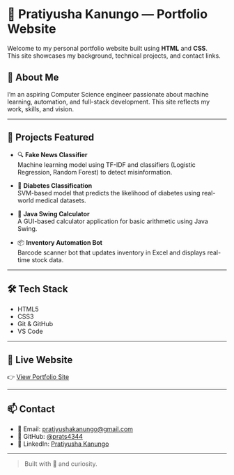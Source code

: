 # 💼 Pratiyusha Kanungo — Portfolio Website

Welcome to my personal portfolio website built using **HTML** and **CSS**.  
This site showcases my background, technical projects, and contact links.

## 🌟 About Me
I’m an aspiring Computer Science engineer passionate about machine learning, automation, and full-stack development. This site reflects my work, skills, and vision.

---

## 📌 Projects Featured

- 🔍 **Fake News Classifier**  
  Machine learning model using TF-IDF and classifiers (Logistic Regression, Random Forest) to detect misinformation.

- 💉 **Diabetes Classification**  
  SVM-based model that predicts the likelihood of diabetes using real-world medical datasets.

- 🧮 **Java Swing Calculator**  
  A GUI-based calculator application for basic arithmetic using Java Swing.

- 📦 **Inventory Automation Bot**  
  Barcode scanner bot that updates inventory in Excel and displays real-time stock data.

---

## 🛠 Tech Stack

- HTML5  
- CSS3  
- Git & GitHub  
- VS Code

---

## 🔗 Live Website

👉 [View Portfolio Site](https://prats4344.github.io/portfolio/)

---

## 📫 Contact

- 📧 Email: [pratiyushakanungo@gmail.com](mailto:pratiyushakanungo@gmail.com)  
- 🐙 GitHub: [@prats4344](https://github.com/prats4344)  
- 💼 LinkedIn: [Pratiyusha Kanungo](https://www.linkedin.com/in/pratiyushakanungo-sp4344)

---

> Built with 💛 and curiosity.


